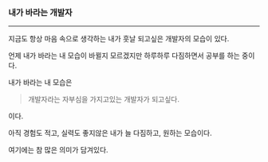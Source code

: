 ### 내가 바라는 개발자

---

지금도 항상 마음 속으로 생각하는 내가 훗날 되고싶은 개발자의 모습이 있다.

언제 내가 바라는 내 모습이 바뀔지 모르겠지만 하루하루 다짐하면서 공부를 하는 중이다.

내가 바라는 내 모습은

> 개발자라는 자부심을 가지고있는 개발자가 되고싶다.

이다.

아직 경험도 적고, 실력도 좋지않은 내가 늘 다짐하고, 원하는 모습이다.

여기에는 참 많은 의미가 담겨있다.
